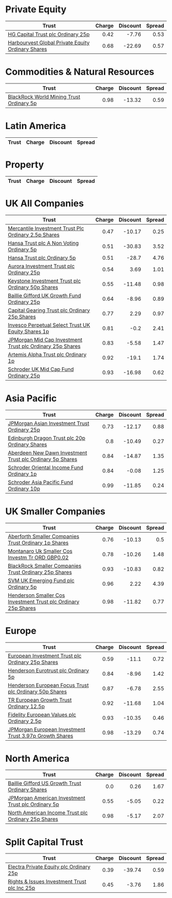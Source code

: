 # Private Equity
| Trust | Charge | Discount | Spread |
| ----- | ------:| --------:| ------:|
|[HG Capital Trust plc Ordinary 25p](https://www.hl.co.uk/shares/shares-search-results/0392105 "Link")|0.42|-7.76|0.53|
|[Harbourvest Global Private Equity Ordinary Shares](https://www.hl.co.uk/shares/shares-search-results/BR30MJ8 "Link")|0.68|-22.69|0.57|
# Commodities & Natural Resources
| Trust | Charge | Discount | Spread |
| ----- | ------:| --------:| ------:|
|[BlackRock World Mining Trust Ordinary 5p](https://www.hl.co.uk/shares/shares-search-results/0577485 "Link")|0.98|-13.32|0.59|
# Latin America
| Trust | Charge | Discount | Spread |
| ----- | ------:| --------:| ------:|
# Property
| Trust | Charge | Discount | Spread |
| ----- | ------:| --------:| ------:|
# UK All Companies
| Trust | Charge | Discount | Spread |
| ----- | ------:| --------:| ------:|
|[Mercantile Investment Trust Plc Ordinary 2.5p Shares](https://www.hl.co.uk/shares/shares-search-results/BF4JDH5 "Link")|0.47|-10.17|0.25|
|[Hansa Trust plc A Non Voting Ordinary 5p](https://www.hl.co.uk/shares/shares-search-results/0787983 "Link")|0.51|-30.83|3.52|
|[Hansa Trust plc Ordinary 5p](https://www.hl.co.uk/shares/shares-search-results/0787972 "Link")|0.51|-28.7|4.76|
|[Aurora Investment Trust plc Ordinary 25p](https://www.hl.co.uk/shares/shares-search-results/0063326 "Link")|0.54|3.69|1.01|
|[Keystone Investment Trust plc Ordinary 50p Shares](https://www.hl.co.uk/shares/shares-search-results/0491206 "Link")|0.55|-11.48|0.98|
|[Baillie Gifford UK Growth Fund Ordinary 25p](https://www.hl.co.uk/shares/shares-search-results/0791348 "Link")|0.64|-8.96|0.89|
|[Capital Gearing Trust plc Ordinary 25p Shares](https://www.hl.co.uk/shares/shares-search-results/0173861 "Link")|0.77|2.29|0.97|
|[Invesco Perpetual Select Trust UK Equity Shares 1p](https://www.hl.co.uk/shares/shares-search-results/B1DPVL6 "Link")|0.81|-0.2|2.41|
|[JPMorgan Mid Cap Investment Trust plc Ordinary 25p Shares](https://www.hl.co.uk/shares/shares-search-results/0235761 "Link")|0.83|-5.58|1.47|
|[Artemis Alpha Trust plc Ordinary 1p](https://www.hl.co.uk/shares/shares-search-results/0435594 "Link")|0.92|-19.1|1.74|
|[Schroder UK Mid Cap Fund Ordinary 25p](https://www.hl.co.uk/shares/shares-search-results/0610841 "Link")|0.93|-16.98|0.62|
# Asia Pacific
| Trust | Charge | Discount | Spread |
| ----- | ------:| --------:| ------:|
|[JPMorgan Asian Investment Trust Ordinary 25p](https://www.hl.co.uk/shares/shares-search-results/0132077 "Link")|0.73|-12.17|0.88|
|[Edinburgh Dragon Trust plc 20p Ordinary Shares](https://www.hl.co.uk/shares/shares-search-results/0294502 "Link")|0.8|-10.49|0.27|
|[Aberdeen New Dawn Investment Trust plc Ordinary 5p Shares](https://www.hl.co.uk/shares/shares-search-results/BBM56V2 "Link")|0.84|-14.87|1.35|
|[Schroder Oriental Income Fund Ordinary 1p](https://www.hl.co.uk/shares/shares-search-results/B0CRWN5 "Link")|0.84|-0.08|1.25|
|[Schroder Asia Pacific Fund Ordinary 10p](https://www.hl.co.uk/shares/shares-search-results/0791887 "Link")|0.99|-11.85|0.24|
# UK Smaller Companies
| Trust | Charge | Discount | Spread |
| ----- | ------:| --------:| ------:|
|[Aberforth Smaller Companies Trust Ordinary 1p Shares](https://www.hl.co.uk/shares/shares-search-results/0006655 "Link")|0.76|-10.13|0.5|
|[Montanaro Uk Smaller Cos Investm Tr ORD GBP0.02](https://www.hl.co.uk/shares/shares-search-results/BZ1H9L8 "Link")|0.78|-10.26|1.48|
|[BlackRock Smaller Companies Trust Ordinary 25p Shares](https://www.hl.co.uk/shares/shares-search-results/0643610 "Link")|0.93|-10.83|0.82|
|[SVM UK Emerging Fund plc Ordinary 5p](https://www.hl.co.uk/shares/shares-search-results/0068417 "Link")|0.96|2.22|4.39|
|[Henderson Smaller Cos Investment Trust plc Ordinary 25p Shares](https://www.hl.co.uk/shares/shares-search-results/0906506 "Link")|0.98|-11.82|0.77|
# Europe
| Trust | Charge | Discount | Spread |
| ----- | ------:| --------:| ------:|
|[European Investment Trust plc Ordinary 25p Shares](https://www.hl.co.uk/shares/shares-search-results/0329501 "Link")|0.59|-11.1|0.72|
|[Henderson Eurotrust plc Ordinary 5p](https://www.hl.co.uk/shares/shares-search-results/0419929 "Link")|0.84|-8.96|1.42|
|[Henderson European Focus Trust plc Ordinary 50p Shares](https://www.hl.co.uk/shares/shares-search-results/0526885 "Link")|0.87|-6.78|2.55|
|[TR European Growth Trust Ordinary 12.5p](https://www.hl.co.uk/shares/shares-search-results/0906692 "Link")|0.92|-11.68|1.04|
|[Fidelity European Values plc Ordinary 2.5p](https://www.hl.co.uk/shares/shares-search-results/BK1PKQ9 "Link")|0.93|-10.35|0.46|
|[JPMorgan European Investment Trust 3.97p Growth Shares](https://www.hl.co.uk/shares/shares-search-results/B18JK16 "Link")|0.98|-13.29|0.74|
# North America
| Trust | Charge | Discount | Spread |
| ----- | ------:| --------:| ------:|
|[Baillie Gifford US Growth Trust Ordinary Shares](https://www.hl.co.uk/shares/shares-search-results/BDFGHW4 "Link")|0.0|0.26|1.67|
|[JPMorgan American Investment Trust plc Ordinary 5p](https://www.hl.co.uk/shares/shares-search-results/BKZGVH6 "Link")|0.55|-5.05|0.22|
|[North American Income Trust plc Ordinary 25p Shares](https://www.hl.co.uk/shares/shares-search-results/0029362 "Link")|0.98|-5.17|2.07|
# Split Capital Trust
| Trust | Charge | Discount | Spread |
| ----- | ------:| --------:| ------:|
|[Electra Private Equity plc Ordinary 25p](https://www.hl.co.uk/shares/shares-search-results/0308544 "Link")|0.39|-39.74|0.59|
|[Rights & Issues Investment Trust plc Inc 25p](https://www.hl.co.uk/shares/shares-search-results/0739207 "Link")|0.45|-3.76|1.86|
